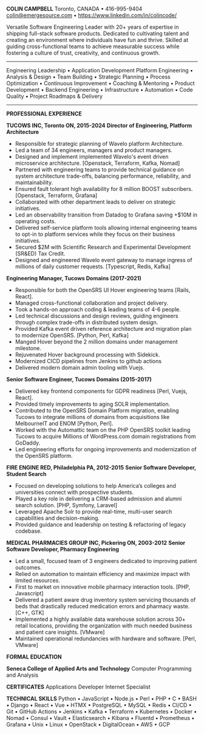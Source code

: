 __COLIN CAMPBELL__
Toronto, CANADA • 416-995-9404
colin@emergesource.com • https://www.linkedin.com/in/colincode/

Versatile Software Engineering Leader with 20+ years of expertise in shipping full-stack software products. Dedicated to cultivating talent and creating an environment where individuals have fun and thrive.  Skilled at guiding cross-functional teams to achieve measurable success while fostering a culture of trust, creativity, and continuous growth.

___

Engineering Leadership • Application Development Platform Engineering • Analysis & Design • Team Building • Strategic Planning • Process Optimization • Continuous Improvement • Coaching & Mentoring • Product Development • Backend Engineering • Infrastructure • Automation • Code Quality • Project Roadmaps & Delivery 

___

__PROFESSIONAL EXPERIENCE__

__TUCOWS INC, Toronto ON, 2015-2024__
__Director of Engineering, Platform Architecture__

* Responsible for strategic planning of Wavelo platform Architecture.
* Led a team of 34 engineers, managers and product managers.
* Designed and implement implemented Wavelo's event driven microservice architecture. [Openstack, Terraform, Kafka, Nomad]
* Partnered with engineering teams to provide technical guidance on system architecture trade-offs, balancing performance, reliability, and maintainability.
* Ensured fault tolerant high availability for 8 million BOOST subscribers. [Openstack, Terraform, Grafana] 
* Collaborated with other department leads to deliver on strategic initiatives.
* Led an observability transition from Datadog to Grafana saving +$10M in operating costs.
* Delivered self-service platform tools allowing internal engineering teams to opt-in 
to platform services while they focus on their business initiatives.
* Secured $2M with Scientific Research and Experimental Development (SR&ED) Tax Credit.
* Designed and engineered Wavelo event gateway to manage ingress of millions of daily customer requests. [Typescript, Redis, Kafka]

__Engineering Manager, Tucows Domains (2017-2021)__

* Responsible for both the OpenSRS UI Hover engineering teams [Rails, React].
* Managed cross-functional collaboration and project delivery.
* Took a hands-on approach coding & leading teams of 4-6 people.
* Led technical discussions and design reviews, guiding engineers through complex trade-offs in distributed system design.
* Provided Kafka event driven reference architecture and migration plan to modernize OpenSRS. [Python, Perl, Kafka]
* Manged Hover beyond the 2 million domains under management milestone. 
* Rejuvenated Hover background processing with Sidekick. 
* Modernized CICD pipelines from Jenkins to github actions 
* Delivered modern domain admin tooling with Vuejs.

__Senior Software Engineer, Tucows Domains (2015-2017)__

* Delivered key frontend components for GDPR readiness [Perl, Vuejs, React]. 
* Provided timely improvements to aging SOLR implementation.
* Contributed to the OpenSRS Domain Platform migration, enabling Tucows to 
integrate millions of domains from acquisitions like MelbourneIT and ENOM [Python, Perl].
* Worked with the Automattic team on the PHP OpenSRS toolkit leading Tucows to acquire Millions of WordPress.com domain registrations from GoDaddy.
* Led engineering efforts for ongoing improvements and modernization of the OpenSRS platform.

__FIRE ENGINE RED, Philadelphia PA,  2012-2015__
__Senior Software Developer, Student Search__ 

* Focused on developing solutions to help America’s colleges and universities connect with prospective students.
* Played a key role in delivering a CRM-based admission and alumni search solution. [PHP, Symfony, Laravel]
* Leveraged Apache Solr to provide real-time, multi-user search capabilities and decision-making.
* Provided guidance and leadership on testing & refactoring of legacy codebase.


__MEDICAL PHARMACIES GROUP INC, Pickering ON, 2003-2012__
__Senior Software Developer, Pharmacy Engineering__

* Led a small, focused team of 3 engineers dedicated to improving patient outcomes.
* Relied on automation to maintain efficiency and maximize impact with limited resources.
* First to market on innovative mobile pharmacy interaction tools. [PHP, Javascript]
* Delivered a patient aware drug inventory system servicing thousands of beds that 
    drastically reduced medication errors and pharmacy waste. [C++, GTK]
* Implemented a highly available data warehouse solution across 30+ retail
    locations,  providing the organization with much needed business and patient
    care insights. [VMware]
* Maintained operational redundancies with hardware and software. [Perl, VMware]


__FORMAL EDUCATION__

__Seneca College of Applied Arts and Technology__
Computer Programming and Analysis

__CERTIFICATES__
Applications Developer
Internet Specialist

__TECHNICAL SKILLS__
Python • JavaScript • Node.js • Perl • PHP • C • BASH • Django • React • Vue • HTMX • PostgreSQL • MySQL • Redis • CI/CD • Git • GitHub Actions • Jenkins • Kafka • Terraform • Kubernetes • Docker • Nomad • Consul • Vault • Elasticsearch • Kibana • Fluentd • Prometheus • Grafana • Unix • Linux • OpenStack • DigitalOcean • AWS • GCP

